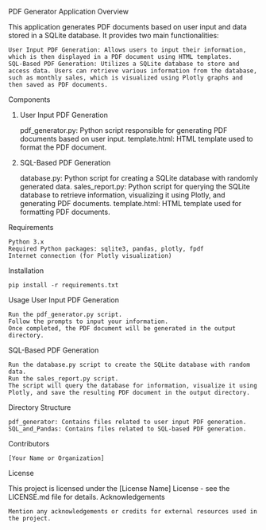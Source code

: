 PDF Generator Application
Overview

This application generates PDF documents based on user input and data stored in a SQLite database. It provides two main functionalities:

    User Input PDF Generation: Allows users to input their information, which is then displayed in a PDF document using HTML templates.
    SQL-Based PDF Generation: Utilizes a SQLite database to store and access data. Users can retrieve various information from the database, such as monthly sales, which is visualized using Plotly graphs and then saved as PDF documents.

Components
1. User Input PDF Generation

    pdf_generator.py: Python script responsible for generating PDF documents based on user input.
    template.html: HTML template used to format the PDF document.

2. SQL-Based PDF Generation

    database.py: Python script for creating a SQLite database with randomly generated data.
    sales_report.py: Python script for querying the SQLite database to retrieve information, visualizing it using Plotly, and generating PDF documents.
    template.html: HTML template used for formatting PDF documents.

Requirements

    Python 3.x
    Required Python packages: sqlite3, pandas, plotly, fpdf
    Internet connection (for Plotly visualization)

Installation

    pip install -r requirements.txt


Usage
User Input PDF Generation

    Run the pdf_generator.py script.
    Follow the prompts to input your information.
    Once completed, the PDF document will be generated in the output directory.

SQL-Based PDF Generation

    Run the database.py script to create the SQLite database with random data.
    Run the sales_report.py script.
    The script will query the database for information, visualize it using Plotly, and save the resulting PDF document in the output directory.

Directory Structure

    pdf_generator: Contains files related to user input PDF generation.
    SQL_and_Pandas: Contains files related to SQL-based PDF generation.

Contributors

    [Your Name or Organization]

License

This project is licensed under the [License Name] License - see the LICENSE.md file for details.
Acknowledgements

    Mention any acknowledgements or credits for external resources used in the project.

